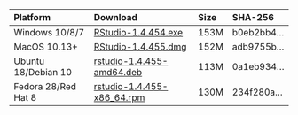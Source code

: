 
| Platform            | Download                                                                                                                                                              | Size | SHA-256                                                                                                              |
| :------------------ | :-------------------------------------------------------------------------------------------------------------------------------------------------------------------- | :--- | :------------------------------------------------------------------------------------------------------------------- |
| Windows 10/8/7      | <a href="https://s3.amazonaws.com/rstudio-ide-build/desktop/windows/RStudio-1.4.454.exe"><i class="fa fa-download"></i> RStudio-1.4.454.exe</a>                       | 153M | <span class="sha256" data-sha256="b0eb2bb45c7d88d3af5564389821fedbbc46eee96ddc62d40302a253756ad3b1">b0eb2bb4…</span> |
| MacOS 10.13+        | <a href="https://s3.amazonaws.com/rstudio-ide-build/desktop/macos/RStudio-1.4.455.dmg"><i class="fa fa-download"></i> RStudio-1.4.455.dmg</a>                         | 152M | <span class="sha256" data-sha256="adb9755bed467f577ba8b9488baaa9a8fd478dd31d3fb4219d51178128774d6a">adb9755b…</span> |
| Ubuntu 18/Debian 10 | <a href="https://s3.amazonaws.com/rstudio-ide-build/desktop/bionic/amd64/rstudio-1.4.455-amd64.deb"><i class="fa fa-download"></i> rstudio-1.4.455-amd64.deb</a>      | 113M | <span class="sha256" data-sha256="0a1eb934fe51fba22eab4aff0b6b42910c708f83131d902e2fdc9f1a3df78d2b">0a1eb934…</span> |
| Fedora 28/Red Hat 8 | <a href="https://s3.amazonaws.com/rstudio-ide-build/desktop/centos8/x86_64/rstudio-1.4.455-x86_64.rpm"><i class="fa fa-download"></i> rstudio-1.4.455-x86\_64.rpm</a> | 130M | <span class="sha256" data-sha256="234f280acd538324ec2035abee972049ff06f3b918cadbd4dc2a1e4d013dcba0">234f280a…</span> |
